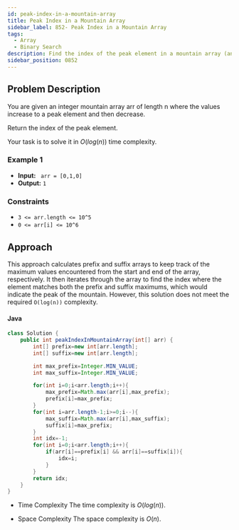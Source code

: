 ```yaml
---
id: peak-index-in-a-mountain-array
title: Peak Index in a Mountain Array
sidebar_label: 852- Peak Index in a Mountain Array
tags:
  - Array
  - Binary Search
description: Find the index of the peak element in a mountain array (an array that increases to a peak and then decreases) in O(log(n)) time complexity.
sidebar_position: 0852
---
```


## Problem Description

You are given an integer mountain array arr of length n where the values increase to a peak element and then decrease.

Return the index of the peak element.

Your task is to solve it in $O(log(n))$ time complexity.

 

### Example 1

- **Input:** ` arr = [0,1,0]`
- **Output:** `1`

### Constraints

- `3 <= arr.length <= 10^5`
- `0 <= arr[i] <= 10^6`

## Approach

This approach calculates prefix and suffix arrays to keep track of the maximum values encountered from the start and end of the array, respectively. It then iterates through the array to find the index where the element matches both the prefix and suffix maximums, which would indicate the peak of the mountain. However, this solution does not meet the required `O(log(n))` complexity.

#### Java

```Java
class Solution {
    public int peakIndexInMountainArray(int[] arr) {
        int[] prefix=new int[arr.length];
        int[] suffix=new int[arr.length];

        int max_prefix=Integer.MIN_VALUE;
        int max_suffix=Integer.MIN_VALUE;

        for(int i=0;i<arr.length;i++){
            max_prefix=Math.max(arr[i],max_prefix);
            prefix[i]=max_prefix;
        }
        for(int i=arr.length-1;i>=0;i--){
            max_suffix=Math.max(arr[i],max_suffix);
            suffix[i]=max_prefix;
        }
        int idx=-1;
        for(int i=0;i<arr.length;i++){
            if(arr[i]==prefix[i] && arr[i]==suffix[i]){
                idx=i;
            }
        }
        return idx;
    }
}
```

- Time Complexity
  The time complexity is $O(log(n))$.

- Space Complexity
  The space complexity is $O(n)$.
